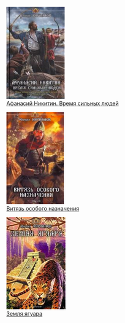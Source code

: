 ![](Афанасий%20Никитин.%20Время%20сильных%20людей.jpg)  
[Афанасий Никитин. Время сильных людей](Афанасий%20Никитин.%20Время%20сильных%20людей.txt)

![](Витязь%20особого%20назначения.jpg)  
[Витязь особого назначения](Витязь%20особого%20назначения.txt)

![](Земля%20ягуара.jpg)  
[Земля ягуара](Земля%20ягуара.txt)
